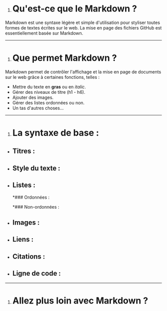 1. # Qu'est-ce que le **Markdown** ?

Markdown est une syntaxe légère et simple d'utilisation pour styliser toutes formes
de textes écrites sur le web. 
La mise en page des fichiers GitHub est essentiellement basée sur Markdown.

--------------------------
1. # Que permet Markdown ?

Markdown permet de contrôler l'affichage et la mise en page de documents sur le web grâce à certaines
fonctions, telles :
* Mettre du texte en **gras** ou en *italic*.
* Gérer des niveaux de titre (h1 - h6).
* Ajouter des images.
* Gérer des listes ordonnées ou non.
* Un tas d'autres choses...

-------------------------
1. # La syntaxe de base :

* ## Titres :

* ## Style du texte :

* ## Listes :
  *### Ordonnées :
  
  *### Non-ordonnées :
  
* ## Images :

* ## Liens :

* ## Citations :

* ## Ligne de code :

------------------------------------
1. # Allez plus loin avec Markdown ?
